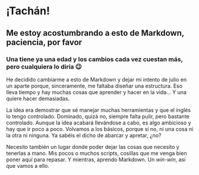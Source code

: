 # ¡Tachán!

## Me estoy acostumbrando a esto de Markdown, paciencia, por favor

### Una tiene ya una edad y los cambios cada vez cuestan más, pero cualquiera lo diría 😉

He decidido cambiarme a esto de Markdown y dejar mi intento de julio en un aparte porque, sinceramente, me faltaba diseñar una estructura. Eso lleva tiempo 
y hay muchas cosas que aprender y hacer en la vida... Y una quiere hacer demasiadas. 

La idea era demostrar que sé manejar muchas herramientas y que el inglés lo tengo controlado. Dominado, quizá no, siempre falta pulir, pero bastante controlado.
Aunque la idea acabará llevándose a cabo, es algo ambicioso y hay que ir poco a poco. Volvamos a los básicos, porque si no, ni una cosa ni la otra ni ninguna. Ya sabéis 
el dicho de abarcar y apretar, ¿no?

Necesito también un lugar donde poder dejar las cosas que necesito y tenerlas a mano. Mis pocos o muchos scripts, cosillas que me venga bien poner aquí para repasar. 
Y mientras, aprendo Markdown. Un _win-win_, así que vamos a ello.
